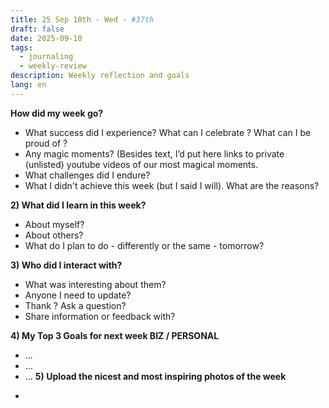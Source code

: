 ```yaml
---
title: 25 Sep 10th - Wed - #37th
draft: false
date: 2025-09-10
tags:
  - journaling
  - weekly-review
description: Weekly reflection and goals
lang: en
---
```


**How did my week go?**
- What success did I experience? What can I celebrate ? What can I be proud of ?
- Any magic moments? (Besides text, I’d put here links to private (unlisted) youtube videos of our most magical moments.
- What challenges did I endure?
- What I didn't achieve this week (but I said I will). What are the reasons?

**2) What did I learn in this week?**
- About myself?
- About others?
- What do I plan to do - differently or the same - tomorrow?

**3) Who did I interact with?**
- What was interesting about them?
- Anyone I need to update?
- Thank ? Ask a question?
- Share information or feedback with?

**4) My Top 3 Goals for next week BIZ / PERSONAL**
- ...
- ...
- ...
**5) Upload the nicest and most inspiring photos of the week**
* 
